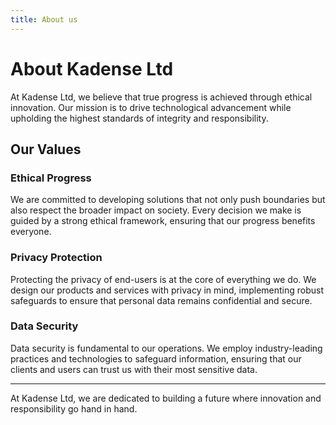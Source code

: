 ```yaml
---
title: About us
---
```


# About Kadense Ltd

At Kadense Ltd, we believe that true progress is achieved through ethical innovation. Our mission is to drive technological advancement while upholding the highest standards of integrity and responsibility.

## Our Values

### Ethical Progress

We are committed to developing solutions that not only push boundaries but also respect the broader impact on society. Every decision we make is guided by a strong ethical framework, ensuring that our progress benefits everyone.

### Privacy Protection

Protecting the privacy of end-users is at the core of everything we do. We design our products and services with privacy in mind, implementing robust safeguards to ensure that personal data remains confidential and secure.

### Data Security

Data security is fundamental to our operations. We employ industry-leading practices and technologies to safeguard information, ensuring that our clients and users can trust us with their most sensitive data.

---

At Kadense Ltd, we are dedicated to building a future where innovation and responsibility go hand in hand.

